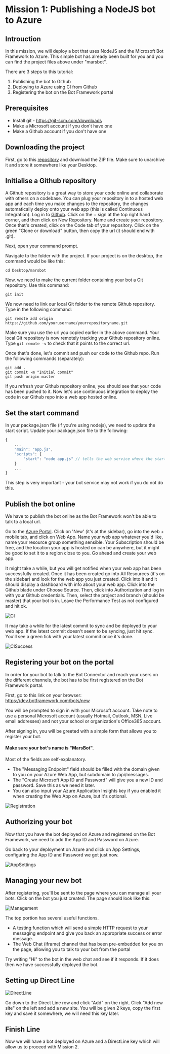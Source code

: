 # Mission 1: Publishing a NodeJS bot to Azure

## Introuction

In this mission, we will deploy a bot that uses NodeJS and the Microsoft Bot Framework to Azure. 
This simple bot has already been built for you and you can find the project files above under "marsbot".

There are 3 steps to this tutorial:

1. Publishing the bot to Github
2. Deploying to Azure using CI from Github
3. Registering the bot on the Bot Framework portal 

## Prerequisites

- Install git - https://git-scm.com/downloads
- Make a Microsoft account if you don't have one
- Make a Github account if you don't have one

## Downloading the project

First, go to this [repository](https://github.com/ujjwalmsft/marsbot) and download the ZIP file. 
Make sure to unarchive it and store it somewhere like your Desktop.

## Initialise a Github repository

A Github repository is a great way to store your code online and collaborate with others on a codebase. You can plug your repository in to a hosted web app and each time you make changes to the repository, the changes automatically deploy onto your web app (this is called Continuous Integration). Log in to [Github](http://github.com). Click on the + sign at the top right hand corner, and then click on New Repository. Name and create your repository. Once that's created, click on the Code tab of your repository. Click on the green "Clone or download" button, then copy the url (it should end with .git). 

Next, open your command prompt.

Navigate to the folder with the project. If your project is on the desktop, the command would be like this:

```shell
cd Desktop/marsbot
```

Now, we need to make the current folder containing your bot a Git repository. Use this command:

```shell
git init
```

We now need to link our local Git folder to the remote Github repository. Type in the following command:

```shell
git remote add origin https://github.com/yourusername/yourrepositoryname.git
```

Make sure you use the url you copied earlier in the above command. Your local Git repository is now remotely tracking your Github repository online. Type `git remote -v` to check that it points to the correct url.

Once that's done, let's commit and push our code to the Github repo. Run the following commands (separately):

```shell
git add .
git commit -m "Initial commit"
git push origin master
```

If you refresh your Github repository online, you should see that your code has been pushed to it. Now let's use continuous integration to deploy the code in our Github repo into a web app hosted online. 

## Set the start command

In your package.json file (if you're using nodejs), we need to update the start script. Update your package.json file to the following:

```js
{
    ...
    "main": "app.js",
    "scripts": {
        "start": "node app.js" // tells the web service where the start script is
    }
    ...
}
```

This step is very important - your bot service may not work if you do not do this.

## Publish the bot online

We have to publish the bot online as the Bot Framework won't be able to talk to a local url. 

Go to the [Azure Portal](https://portal.azure.com). Click on 'New' (it's at the sidebar), go into the web + mobile tab, and click on Web App. Name your web app whatever you'd like, name your resource group something sensible. Your Subscription should be free, and the location your app is hosted on can be anywhere, but it might be good to set it to a region close to you. Go ahead and create your web app.

It might take a while, but you will get notified when your web app has been successfully created. Once it has been created go into All Resources (it's on the sidebar) and look for the web app you just created. Click into it and it should display a dashboard with info about your web app. Click into the Github blade under Choose Source. Then, click into Authorization and log in with your Github credentials. Then, select the project and branch (should be master) that your bot is in. Leave the Performance Test as not configured and hit ok. 

![CI](https://raw.githubusercontent.com/ujjwalmsft/XamarinBotHOL/master/Images/cintegration.PNG)

It may take a while for the latest commit to sync and be deployed to your web app. If the latest commit doesn't seem to be syncing, just hit sync. You'll see a green tick with your latest commit once it's done. 

![CISuccess](https://raw.githubusercontent.com/ujjwalmsft/XamarinBotHOL/master/Images/cintsuccess.PNG)

## Registering your bot on the portal
In order for your bot to talk to the Bot Connector and reach your users on the different channels, the bot has to be first registered on the Bot Framework portal. 

First, go to this link on your browser: https://dev.botframework.com/bots/new

You will be prompted to sign in with your Microsoft account. Take note to use a personal Microsoft account (usually Hotmail, Outlook, MSN, Live email addresses) and not your school or organization's Office365 account.

After signing in, you will be greeted with a simple form that allows you to register your bot. 

#### Make sure your bot's name is "MarsBot".

Most of the fields are self-explanatory. 
- The "Messaging Endpoint" field should be filled with the domain given to you on your Azure Web App, but subdomain to /api/messages.
- The "Create Microsoft App ID and Password" will give you a new ID and password. Save this as we need it later.
- You can also input your Azure Application Insights key if you enabled it when creating the Web App on Azure, but it's optional.

![Registration](https://raw.githubusercontent.com/ujjwalmsft/XamarinBotHOL/master/Images/marsbotregistration.PNG)

## Authorizing your bot
Now that you have the bot deployed on Azure and registered on the Bot Framework, we need to add the App ID and Password on Azure.

Go back to your deployment on Azure and click on App Settings, configuring the App ID and Password we got just now.

![AppSettings](https://raw.githubusercontent.com/ujjwalmsft/XamarinBotHOL/master/Images/marsbotsettings.PNG)

## Managing your new bot
After registering, you'll be sent to the page where you can manage all your bots. Click on the bot you just created. The page should look like this:

![Management](https://raw.githubusercontent.com/ujjwalmsft/XamarinBotHOL/master/Images/marsbotportal.PNG)

The top portion has several useful functions.
- A testing function which will send a simple HTTP request to your messaging endpoint and give you back an appropriate success or error message.
- The Web Chat (iframe) channel that has been pre-embedded for you on the page, allowing you to talk to your bot from the portal

Try writing "Hi" to the bot in the web chat and see if it responds. If it does then we have successfully deployed the bot.

## Setting up Direct Line

![DirectLine](https://raw.githubusercontent.com/ujjwalmsft/XamarinBotHOL/master/Images/marsbotdl.PNG)

Go down to the Direct Line row and click "Add" on the right. Click "Add new site" on the left and add a new site.
You will be given 2 keys, copy the first key and save it somewhere, we will need this key later.

## Finish Line
Now we will have a bot deployed on Azure and a DirectLine key which will allow us to proceed with Mission 2.
